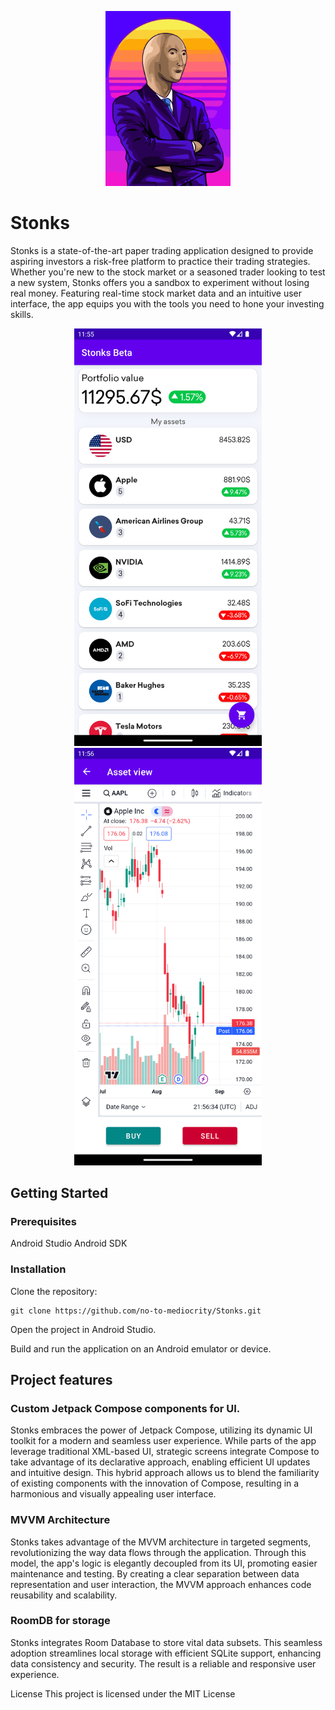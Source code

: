 <div align="center">

<p><img src="https://github.com/no-to-mediocrity/Stonks/blob/master/blob/stonks_splash_screen.svg" width="200"></p>

 </div>

# Stonks

Stonks is a state-of-the-art paper trading application designed to provide aspiring investors a risk-free platform to practice their trading strategies. Whether you're new to the stock market or a seasoned trader looking to test a new system, Stonks offers you a sandbox to experiment without losing real money. Featuring real-time stock market data and an intuitive user interface, the app equips you with the tools you need to hone your investing skills.

<div align="center">

<p><img src="https://github.com/no-to-mediocrity/Stonks/blob/master/blob/Screenshot_20230824_235612.png" width="300">
<img src="https://github.com/no-to-mediocrity/Stonks/blob/master/blob/Screenshot_20230824_235640.png" width="300"></p>

 </div>

## Getting Started

### Prerequisites
Android Studio
Android SDK

### Installation
Clone the repository:
```
git clone https://github.com/no-to-mediocrity/Stonks.git
```
Open the project in Android Studio.

Build and run the application on an Android emulator or device.

## Project features
### Custom Jetpack Compose components for UI.
Stonks embraces the power of Jetpack Compose, utilizing its dynamic UI toolkit for a modern and seamless user experience. While parts of the app leverage traditional XML-based UI, strategic screens integrate Compose to take advantage of its declarative approach, enabling efficient UI updates and intuitive design. This hybrid approach allows us to blend the familiarity of existing components with the innovation of Compose, resulting in a harmonious and visually appealing user interface.

### MVVM Architecture 
Stonks takes advantage of the MVVM architecture in targeted segments, revolutionizing the way data flows through the application. Through this model, the app's logic is elegantly decoupled from its UI, promoting easier maintenance and testing. By creating a clear separation between data representation and user interaction, the MVVM approach enhances code reusability and scalability. 

### RoomDB for storage
Stonks integrates Room Database to store vital data subsets. This seamless adoption streamlines local storage with efficient SQLite support, enhancing data consistency and security. The result is a reliable and responsive user experience.

License
This project is licensed under the MIT License


